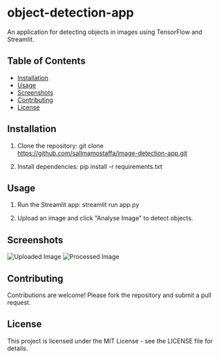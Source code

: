 # object-detection-app

An application for detecting objects in images using TensorFlow and Streamlit.

## Table of Contents

- [Installation](#installation)
- [Usage](#usage)
- [Screenshots](#screenshots)
- [Contributing](#contributing)
- [License](#license)

## Installation

1. Clone the repository:
git clone https://github.com/sallmamostaffa/image-detection-app.git


2. Install dependencies:
pip install -r requirements.txt


## Usage

1. Run the Streamlit app:
streamlit run app.py

3. Upload an image and click "Analyse Image" to detect objects.

## Screenshots

![Uploaded Image](screenshots/uploaded_image.png)
![Processed Image](screenshots/processed_image.png)

## Contributing

Contributions are welcome! Please fork the repository and submit a pull request.

## License

This project is licensed under the MIT License - see the LICENSE file for details.
